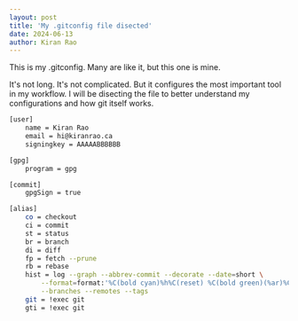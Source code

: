 ```yaml
---
layout: post
title: 'My .gitconfig file disected'
date: 2024-06-13
author: Kiran Rao
---
```


This is my .gitconfig. Many are like it, but this one is mine.

It's not long. It's not complicated. But it configures the most important tool in my workflow. I will be disecting the file to better understand my configurations and how git itself works.

```sh
[user]
	name = Kiran Rao
	email = hi@kiranrao.ca
	signingkey = AAAAABBBBBB

[gpg]
	program = gpg

[commit]
	gpgSign = true

[alias]
	co = checkout
	ci = commit
	st = status
	br = branch
	di = diff
	fp = fetch --prune
	rb = rebase
	hist = log --graph --abbrev-commit --decorate --date=short \
		--format=format:'%C(bold cyan)%h%C(reset) %C(bold green)(%ar)%C(reset) %C(white)%s%C(reset) %C(dim white)%an%C(reset) %C(bold yellow)%d%C(reset)' \
		--branches --remotes --tags
	git = !exec git
	gti = !exec git
```
